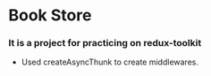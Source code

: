 
# Book Store

### It is a project for practicing on redux-toolkit 
- Used createAsyncThunk to create middlewares.
